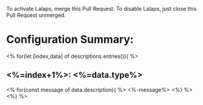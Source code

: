 <!-- Lalaps.description:start -->
To activate Lalaps, merge this Pull Request. To disable Lalaps, just close this Pull Request unmerged.

# Configuration Summary:
<% for(let [index,data] of descriptions.entries()){  %>
 ## <%=index+1%>: <%=data.type%>
 <% for(const message of data.description){  %>
 <%-message%>
 <%} %>
<%} %>
<!-- Lalaps.description:end -->
